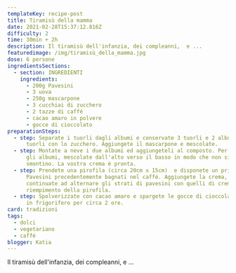 ```yaml
---
templateKey: recipe-post
title: Tiramisù della mamma
date: 2021-02-28T15:37:12.816Z
difficulty: 2
time: 30min + 2h
description: Il tiramisù dell'infanzia, dei compleanni,  e ...
featuredimage: /img/tiramisù_della_mamma.jpg
dose: 6 persone
ingredientsSections:
  - section: INGREDIENTI
    ingredients:
      - 200g Pavesini
      - 3 uova
      - 250g mascarpone
      - 3 cucchiai di zucchero
      - 2 tazze di caffé
      - cacao amaro in polvere
      - gocce di cioccolato
preparationSteps:
  - step: Separate i tuorli dagli albumi e conservate 3 tuorli e 2 albumi. Unite i
      tuorli con lo zucchero. Aggiungete il mascarpone e mescolate.
  - step: Montate a neve i due albumi ed aggiungeteli al composto. Per incorporare
      gli albumi, mescolate dall'alto verso il basso in modo che non si
      smontino. La vostra crema è pronta.
  - step: Prendete una pirofila (circa 20cm x 15cm)  e disponete un primo strato di
      Pavesini precedentemente bagnati nel caffé. Aggiungete la crema, quindi
      continuate ad alternare gli strati di pavesini con quelli di crema fino al
      riempimento della pirofila.
  - step: Spolverizzate con cacao amaro e spargete le gocce di cioccolato. Mettete
      in frigorifero per circa 2 ore.
card: tradizioni
tags:
  - dolci
  - vegetariano
  - caffé
blogger: Katia
---
```

Il tiramisù dell'infanzia, dei compleanni,  e ...